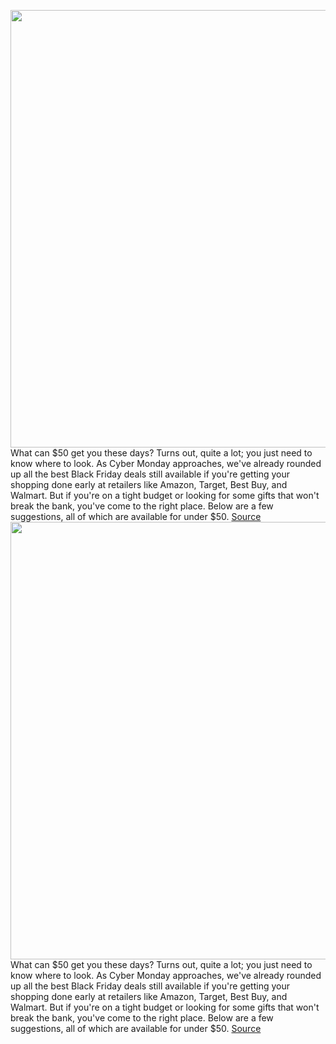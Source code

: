 <img src='https://cdn.vox-cdn.com/thumbor/h6ruLyxSMh94bVLBv8Ywb4BhxjA=/0x0:2040x1360/1200x800/filters:focal(857x517:1183x843)/cdn.vox-cdn.com/uploads/chorus_image/image/70165904/cwelch_191016_3737_0004.6.jpg' width='700px' /><br/>
What can $50 get you these days? Turns out, quite a lot; you just need to know where to look. As Cyber Monday approaches, we've already rounded up all the best Black Friday deals still available if you're getting your shopping done early at retailers like Amazon, Target, Best Buy, and Walmart. But if you're on a tight budget or looking for some gifts that won't break the bank, you've come to the right place. Below are a few suggestions, all of which are available for under $50.
<a href='https://www.theverge.com/22789905/black-friday-2021-tech-deals-under-50-cyber-monday'> Source <a/><img src='https://cdn.vox-cdn.com/thumbor/h6ruLyxSMh94bVLBv8Ywb4BhxjA=/0x0:2040x1360/1200x800/filters:focal(857x517:1183x843)/cdn.vox-cdn.com/uploads/chorus_image/image/70165904/cwelch_191016_3737_0004.6.jpg' width='700px' /><br/>
What can $50 get you these days? Turns out, quite a lot; you just need to know where to look. As Cyber Monday approaches, we've already rounded up all the best Black Friday deals still available if you're getting your shopping done early at retailers like Amazon, Target, Best Buy, and Walmart. But if you're on a tight budget or looking for some gifts that won't break the bank, you've come to the right place. Below are a few suggestions, all of which are available for under $50.
<a href='https://www.theverge.com/22789905/black-friday-2021-tech-deals-under-50-cyber-monday'> Source <a/>